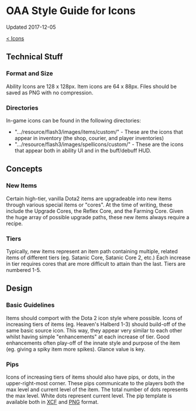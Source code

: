 # OAA Style Guide for Icons

Updated 2017-12-05

[< Icons][0]

## Technical Stuff

### Format and Size

Ability Icons are 128 x 128px. Item icons are 64 x 88px. Files should be saved as PNG with no compression.

### Directories

In-game icons can be found in the following directories:
- ".../resource/flash3/images/items/custom/" - These are the icons that appear in inventory (the shop, courier, and player inventories)
- ".../resource/flash3/images/spellicons/custom/" - These are the icons that appear both in ability UI and in the buff/debuff HUD.

## Concepts

### New Items

Certain high-tier, vanilla Dota2 items are upgradeable into new items through various special items or "cores". At the time of writing, these include the Upgrade Cores, the Reflex Core, and the Farming Core. Given the huge array of possible upgrade paths, these new items always require a recipe.

### Tiers

Typically, new items represent an item path containing multiple, related items of different tiers (eg. Satanic Core, Satanic Core 2, etc.) Each increase in tier requires cores that are more difficult to attain than the last. Tiers are numbered 1-5.

## Design

### Basic Guidelines

Items should comport with the Dota 2 icon style where possible. Icons of increasing tiers of items (eg. Heaven's Halberd 1-3) should build-off of the same basic source icon. This way, they appear very similar to each other whilst having simple "enhancements" at each increase of tier. Good enhancements often play-off of the innate style and purpose of the item (eg. giving a spiky item more spikes). Glance value is key.

### Pips

Icons of increasing tiers of items should also have pips, or dots, in the upper-right-most corner. These pips communicate to the players both the max level and current level of the item. The total number of dots represents the max level. White dots represent current level. The pip template is available both in [XCF](https://drive.google.com/drive/folders/0B1aXfUWr7QKMUHBfdW9Ba3B6c1k) and [PNG](https://.imagesur.com/a/z812x) format.

[0]: README.md
